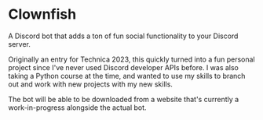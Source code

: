# Clownfish
A Discord bot that adds a ton of fun social functionality to your Discord server. 

Originally an entry for Technica 2023, this quickly turned into a fun personal project since I've never used Discord developer APIs before. I was also taking a Python course at the time, and wanted to use my skills to branch out and work with new projects with my new skills.

The bot will be able to be downloaded from a website that's currently a work-in-progress  alongside the actual bot.
